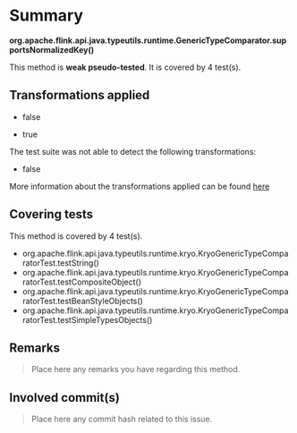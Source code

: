 # Summary
**org.apache.flink.api.java.typeutils.runtime.GenericTypeComparator.supportsNormalizedKey()**

This method is **weak pseudo-tested**.
It is covered by 4 test(s). 


## Transformations applied

- false

- true


The test suite was not able to detect the following transformations:
 * false 


More information about the transformations applied can be found [here](https://github.com/STAMP-project/pitest-descartes)

## Covering tests
This method is covered by 4 test(s).
* org.apache.flink.api.java.typeutils.runtime.kryo.KryoGenericTypeComparatorTest.testString()
* org.apache.flink.api.java.typeutils.runtime.kryo.KryoGenericTypeComparatorTest.testCompositeObject()
* org.apache.flink.api.java.typeutils.runtime.kryo.KryoGenericTypeComparatorTest.testBeanStyleObjects()
* org.apache.flink.api.java.typeutils.runtime.kryo.KryoGenericTypeComparatorTest.testSimpleTypesObjects()


## Remarks
> Place here any remarks you have regarding this method.

## Involved commit(s)

> Place here any commit hash related to this issue.
